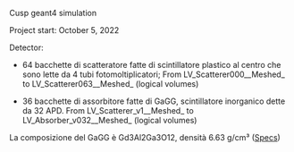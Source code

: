 Cusp geant4 simulation

Project start: October 5, 2022

Detector:
- 64 bacchette di scatteratore fatte di scintillatore plastico al centro che sono lette da 4 tubi fotomoltiplicatori;
From LV_Scatterer000__Meshed_ to LV_Scatterer063__Meshed_ (logical volumes)

- 36 bacchette di assorbitore fatte di GaGG, scintillatore inorganico dette da 32 APD.
From LV_Scatterer_v1__Meshed_ to LV_Absorber_v032__Meshed_ (logical volumes)


La composizione del GaGG è Gd3Al2Ga3O12, densità 6.63 g/cm³
([Specs](https://www.advatech-uk.co.uk/gagg_ce.html))
